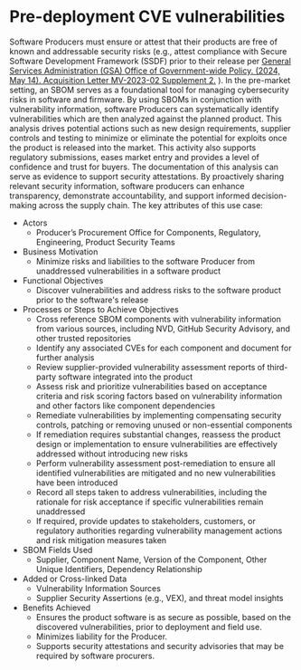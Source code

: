 # Pre-deployment CVE vulnerabilities
Software Producers must ensure or attest that their products are free of known 
and addressable security risks (e.g., 
attest compliance with Secure Software Development Framework (SSDF) 
prior to their release per 
[General Services Administration (GSA) Office of Government-wide Policy. (2024, May 14).  Acquisition Letter MV-2023-02 Supplement 2.](https://www.gsa.gov/system/files/MV-2023-02%20w%20sups%201-2.pdf) ). 
In the pre-market setting, an SBOM serves as a foundational tool for managing cybersecurity risks in software and firmware. 
By using SBOMs in conjunction with vulnerability information, 
software Producers can systematically identify vulnerabilities which are then analyzed against the planned product. 
This analysis drives potential actions such as new design requirements, supplier controls and testing to minimize or eliminate the potential for exploits once the product is released into the market. 
This activity also supports regulatory submissions, eases market entry and provides a level of confidence and trust for buyers. 
The documentation of this analysis can serve as evidence to support security attestations. 
By proactively sharing relevant security information, software producers can enhance transparency, demonstrate accountability, and support informed decision-making across the supply chain.
The key attributes of this use case:
* Actors
   - Producer’s Procurement Office for Components, Regulatory, Engineering, Product Security Teams
* Business Motivation
   - Minimize risks and liabilities to the software Producer from unaddressed vulnerabilities in a software product 
* Functional Objectives
   - Discover vulnerabilities and address risks to the software product prior to the software's release 
* Processes or Steps to Achieve Objectives
   - Cross reference SBOM components with vulnerability information from various sources, including NVD, GitHub Security Advisory, and other trusted repositories
   - Identify any associated CVEs for each component and document for further analysis
   - Review supplier-provided vulnerability assessment reports of third-party software integrated into the product
   - Assess risk and prioritize vulnerabilities based on acceptance criteria and risk scoring factors based on vulnerability information and other factors like component dependencies
   - Remediate vulnerabilities by implementing compensating security controls, patching or removing unused or non-essential components
   - If remediation requires substantial changes, reassess the product design or implementation to ensure vulnerabilities are effectively addressed without introducing new risks
   - Perform vulnerability assessment post-remediation to ensure all identified vulnerabilities are mitigated and no new vulnerabilities have been introduced
   - Record all steps taken to address vulnerabilities, including the rationale for risk acceptance if specific vulnerabilities remain unaddressed
   - If required, provide updates to stakeholders, customers, or regulatory authorities regarding vulnerability management actions and risk mitigation measures taken
* SBOM Fields Used
   - Supplier, Component Name, Version of the Component, Other Unique Identifiers, Dependency Relationship
* Added or Cross-linked Data
   - Vulnerability Information Sources
   - Supplier Security Assertions (e.g., VEX), and threat model insights 
* Benefits Achieved
   - Ensures the product software is as secure as possible, based on the discovered vulnerabilities, prior to deployment and field use.
   - Minimizes liability for the Producer.
   - Supports security attestations and security advisories that may be required by software procurers.



